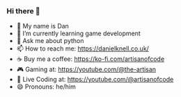 ### Hi there 👋

- 🤘 My name is Dan
- 🌱 I’m currently learning game development
- 💬 Ask me about python
- 📫 How to reach me: https://danielknell.co.uk/
- ☕ Buy me a coffee: https://ko-fi.com/artisanofcode
- 🎮 Gaming at: https://youtube.com/@the-artisan
- 🎥 Live Coding at: https://youtube.com/@artisanofcode
- 😄 Pronouns: he/him

<!--
**danielknell/danielknell** is a ✨ _special_ ✨ repository because its `README.md` (this file) appears on your GitHub profile.

Here are some ideas to get you started:

- 🔭 I’m currently working on ...
- 🌱 I’m currently learning ...
- 👯 I’m looking to collaborate on ...
- 🤔 I’m looking for help with ...
- 💬 Ask me about ...
- 📫 How to reach me: ...
- 😄 Pronouns: ...
- ⚡ Fun fact: ...
-->
